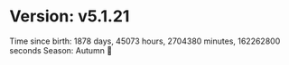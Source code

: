 # Version: v5.1.21
Time since birth: 1878 days, 45073 hours, 2704380 minutes, 162262800 seconds
Season: Autumn 🍁
